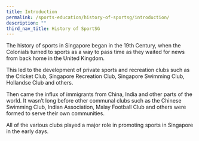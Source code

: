 ```yaml
---
title: Introduction
permalink: /sports-education/history-of-sportsg/introduction/
description: ""
third_nav_title: History of SportSG
---
```

The history of sports in Singapore began in the 19th Century, when the Colonials turned to sports as a way to pass time as they waited for news from back home in the United Kingdom. 

This led to the development of private sports and recreation clubs such as the Cricket Club, Singapore Recreation Club, Singapore Swimming Club, Hollandse Club and others. 

Then came the influx of immigrants from China, India and other parts of the world. It wasn’t long before other communal clubs such as the Chinese Swimming Club, Indian Association, Malay Football Club and others were formed to serve their own communities. 

All of the various clubs played a major role in promoting sports in Singapore in the early days.